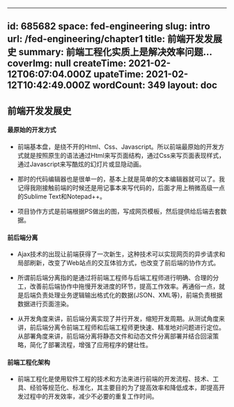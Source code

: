 
---
id: 685682
space: fed-engineering
slug: intro
url: /fed-engineering/chapter1
title: 前端开发发展史
summary: 前端工程化实质上是解决效率问题...
coverImg: null
createTime: 2021-02-12T06:07:04.000Z 
upateTime: 2021-02-12T10:42:49.000Z
wordCount: 349
layout: doc
---

## 前端开发发展史

#### 最原始的开发方式

- 前端基本盘，是绕不开的Html、Css、Javascript。所以前端最原始的开发方式就是按照原生的语法通过Html来写页面结构，通过Css来写页面表现样式，通过Javascript来写酷炫的幻灯片或显隐动画。

- 那时的代码编辑器也是很单一的，基本上就是简单的文本编辑器就可以了。我记得我刚接触前端的时候还是用记事本来写代码的，后面才用上稍微高级一点的Sublime Text和Notepad++。

- 项目协作方式是前端根据PS做出的图，写成网页模板，然后提供给后端去套数据。

#### 前后端分离

- Ajax技术的出现让前端获得了一次新生，这种技术可以实现网页的异步请求和局部刷新，改变了Web站点的交互体验方式，也改变了前后端的协作方式。

- 所谓前后端分离指的是通过将前端工程师与后端工程师进行明确、合理的分工，改善前后端协作中拖慢开发进度的环节，提高工作效率。再通俗一点，就是后端负责处理业务逻辑输出格式化的数据(JSON、XML等)，前端负责根据数据进行页面渲染。

- 从开发角度来讲，前后端分离实现了并行开发，缩短开发周期。从测试角度来讲，前后端分离令前端工程师和后端工程师更快速、精准地对问题进行定位。从部署角度来讲，前后端分离将静态文件和动态文件分离部署并结合回滚策略，简化了部署流程，增强了应用程序的健壮性。

#### 前端工程化架构

- 前端工程化是使用软件工程的技术和方法来进行前端的开发流程、技术、工具、经验等规范化、标准化，其主要目的为了提高效率和降低成本，即提高开发过程中的开发效率，减少不必要的重复工作时间。